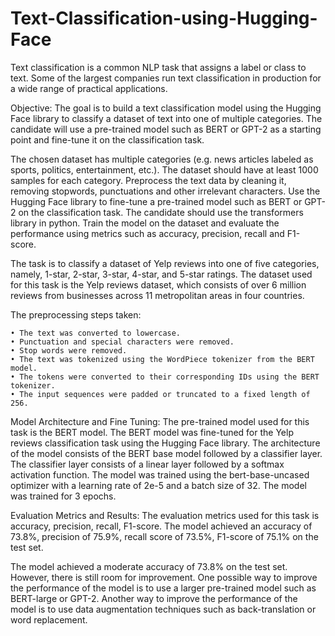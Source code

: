 # Text-Classification-using-Hugging-Face
Text classification is a common NLP task that assigns a label or class to text. Some of the largest companies run text classification in production for a wide range of practical applications.

Objective: The goal is to build a text classification model using the Hugging Face library to classify a dataset of text into one of multiple categories. The candidate will use a pre-trained model such as BERT or GPT-2 as a starting point and fine-tune it on the classification task.

The chosen dataset has multiple categories (e.g. news articles labeled as sports, politics, entertainment, etc.). The dataset should have at least 1000 samples for each category. Preprocess the text data by cleaning it, removing stopwords, punctuations and other irrelevant characters. Use the Hugging Face library to fine-tune a pre-trained model such as BERT or GPT-2 on the classification task. The candidate should use the transformers library in python. Train the model on the dataset and evaluate the performance using metrics such as accuracy, precision, recall and F1-score.

The task is to classify a dataset of Yelp reviews into one of five categories, namely, 1-star, 2-star, 3-star, 4-star, and 5-star ratings. The dataset used for this task is the Yelp reviews dataset, which consists of over 6 million reviews from businesses across 11 metropolitan areas in four countries.

The preprocessing steps taken:

    • The text was converted to lowercase.
    • Punctuation and special characters were removed.
    • Stop words were removed.
    • The text was tokenized using the WordPiece tokenizer from the BERT model.
    • The tokens were converted to their corresponding IDs using the BERT tokenizer.
    • The input sequences were padded or truncated to a fixed length of 256.
    
Model Architecture and Fine Tuning:
The pre-trained model used for this task is the BERT model. The BERT model was fine-tuned for the Yelp reviews classification task using the Hugging Face library. The architecture of the model consists of the BERT base model followed by a classifier layer. The classifier layer consists of a linear layer followed by a softmax activation function. The model was trained using the bert-base-uncased optimizer with a learning rate of 2e-5 and a batch size of 32. The model was trained for 3 epochs.

Evaluation Metrics and Results:
The evaluation metrics used for this task is accuracy, precision, recall, F1-score. The model achieved an accuracy of 73.8%, precision of 75.9%, recall score of 73.5%, F1-score of 75.1% on the test set.

The model achieved a moderate accuracy of 73.8% on the test set. However, there is still room for improvement. One possible way to improve the performance of the model is to use a larger pre-trained model such as BERT-large or GPT-2. Another way to improve the performance of the model is to use data augmentation techniques such as back-translation or word replacement.
